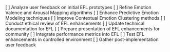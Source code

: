 [ ] Analyze user feedback on initial EFL prototypes
[ ] Refine Emotion Valence and Arousal Mapping algorithms
[ ] Enhance Predictive Emotion Modeling techniques
[ ] Improve Contextual Emotion Clustering methods
[ ] Conduct ethical review of EFL enhancements
[ ] Update technical documentation for EFL
[ ] Prepare presentation of EFL enhancements for community
[ ] Integrate performance metrics into EFL
[ ] Test EFL enhancements in controlled environment
[ ] Gather post-implementation user feedback